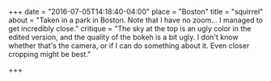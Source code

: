 +++
date = "2016-07-05T14:18:40-04:00"
place = "Boston"
title = "squirrel"
about = "Taken in a park in Boston. Note that I have no zoom... I managed to get incredibly close."
critique = "The sky at the top is an ugly color in the edited version, and the quality of the bokeh is a bit ugly. I don't know whether that's the camera, or if I can do something about it. Even closer cropping might be best."

+++

